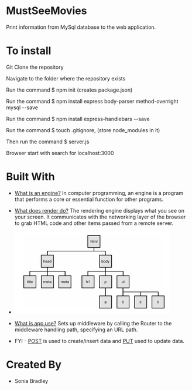 # MustSeeMovies
Print information from MySql database to the web application. 

# To install
Git Clone the repository

Navigate to the folder where the repository exists

Run the command $ npm init (creates package.json)

Run the command $ npm install express body-parser method-overright mysql --save

Run the command $ npm install express-handlebars --save

Run the command $ touch .gitignore, (store node_modules in it)

Then run the command $ server.js

Browser start with search for localhost:3000 

# Built With

* [What is an engine?](https://whatis.techtarget.com/definition/engine) In computer programming, an engine is a program that performs a core or essential function for other programs. 

* [What does render do?](https://www.pathinteractive.com/blog/design-development/rendering-a-webpage-with-google-webmaster-tools/) The rendering engine displays what you see on your screen. It communicates with the networking layer of the browser to grab HTML code and other items passed from a remote server.

* ![Rendering engine](Render.png "Description goes here")

* [What is app.use?](https://developer.mozilla.org/en-US/docs/Learn/Server-side/Express_Nodejs/routes) Sets up middleware by calling the Router to the middleware handling path, specifying an URL path.

* FYI - [POST]() is used to create/insert data and [PUT]() used to update data.

# Created By
* Sonia Bradley







